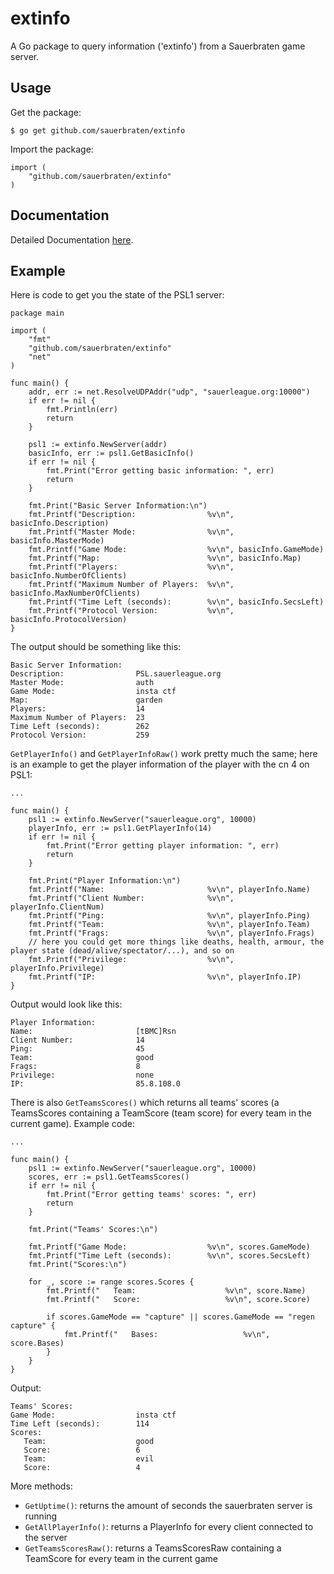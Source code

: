 # extinfo

A  Go package to query information ('extinfo') from a Sauerbraten game server.

## Usage

Get the package:

	$ go get github.com/sauerbraten/extinfo

Import the package:

	import (
		"github.com/sauerbraten/extinfo"
	)

## Documentation

Detailed Documentation [here](http://godoc.org/github.com/sauerbraten/extinfo).

## Example

Here is code to get you the state of the PSL1 server:

	package main

	import (
		"fmt"
		"github.com/sauerbraten/extinfo"
		"net"
	)

	func main() {
		addr, err := net.ResolveUDPAddr("udp", "sauerleague.org:10000")
		if err != nil {
			fmt.Println(err)
			return
		}

		psl1 := extinfo.NewServer(addr)
		basicInfo, err := psl1.GetBasicInfo()
		if err != nil {
			fmt.Print("Error getting basic information: ", err)
			return
		}

		fmt.Print("Basic Server Information:\n")
		fmt.Printf("Description:                %v\n", basicInfo.Description)
		fmt.Printf("Master Mode:                %v\n", basicInfo.MasterMode)
		fmt.Printf("Game Mode:                  %v\n", basicInfo.GameMode)
		fmt.Printf("Map:                        %v\n", basicInfo.Map)
		fmt.Printf("Players:                    %v\n", basicInfo.NumberOfClients)
		fmt.Printf("Maximum Number of Players:  %v\n", basicInfo.MaxNumberOfClients)
		fmt.Printf("Time Left (seconds):        %v\n", basicInfo.SecsLeft)
		fmt.Printf("Protocol Version:           %v\n", basicInfo.ProtocolVersion)
	}

The output should be something like this:

	Basic Server Information:
	Description:                PSL.sauerleague.org
	Master Mode:                auth
	Game Mode:                  insta ctf
	Map:                        garden
	Players:                    14
	Maximum Number of Players:  23
	Time Left (seconds):        262
	Protocol Version:           259

`GetPlayerInfo()` and `GetPlayerInfoRaw()` work pretty much the same; here is an example to get the player information of the player with the cn 4 on PSL1:

	...

	func main() {
		psl1 := extinfo.NewServer("sauerleague.org", 10000)
		playerInfo, err := psl1.GetPlayerInfo(14)
		if err != nil {
			fmt.Print("Error getting player information: ", err)
			return
		}

		fmt.Print("Player Information:\n")
		fmt.Printf("Name:                       %v\n", playerInfo.Name)
		fmt.Printf("Client Number:              %v\n", playerInfo.ClientNum)
		fmt.Printf("Ping:                       %v\n", playerInfo.Ping)
		fmt.Printf("Team:                       %v\n", playerInfo.Team)
		fmt.Printf("Frags:                      %v\n", playerInfo.Frags)
		// here you could get more things like deaths, health, armour, the player state (dead/alive/spectator/...), and so on
		fmt.Printf("Privilege:                  %v\n", playerInfo.Privilege)
		fmt.Printf("IP:                         %v\n", playerInfo.IP)
	}

Output would look like this:

	Player Information:
	Name:                       [tBMC]Rsn
	Client Number:              14
	Ping:                       45
	Team:                       good
	Frags:                      8
	Privilege:                  none
	IP:                         85.8.108.0

There is also `GetTeamsScores()` which returns all teams' scores (a TeamsScores containing a TeamScore (team score) for every team in the current game). Example code:

	...

	func main() {
		psl1 := extinfo.NewServer("sauerleague.org", 10000)
		scores, err := psl1.GetTeamsScores()
		if err != nil {
			fmt.Print("Error getting teams' scores: ", err)
			return
		}

		fmt.Print("Teams' Scores:\n")

		fmt.Printf("Game Mode:                  %v\n", scores.GameMode)
		fmt.Printf("Time Left (seconds):        %v\n", scores.SecsLeft)
		fmt.Print("Scores:\n")

		for _, score := range scores.Scores {
			fmt.Printf("   Team:                    %v\n", score.Name)
			fmt.Printf("   Score:                   %v\n", score.Score)

			if scores.GameMode == "capture" || scores.GameMode == "regen capture" {
				fmt.Printf("   Bases:                   %v\n", score.Bases)
			}
		}
	}

Output:

	Teams' Scores:
	Game Mode:                  insta ctf
	Time Left (seconds):        114
	Scores:
	   Team:                    good
	   Score:                   6
	   Team:                    evil
	   Score:                   4

More methods:

- `GetUptime()`: returns the amount of seconds the sauerbraten server is running
- `GetAllPlayerInfo()`: returns a PlayerInfo for every client connected to the server
- `GetTeamsScoresRaw()`: returns a TeamsScoresRaw containing a TeamScore for every team in the current game
